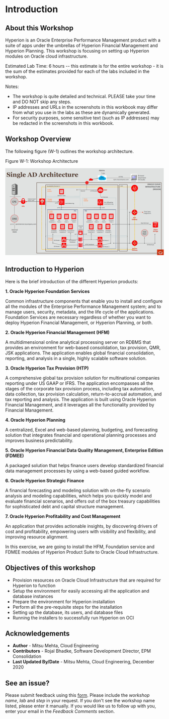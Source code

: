 # Introduction

## About this Workshop

Hyperion is an Oracle Enterprise Performance Management product with a suite of apps under the umbrellas of Hyperion Financial Management and Hyperion Planning. This workshop is focusing on setting up Hyperion modules on Oracle cloud infrastructure. 

Estimated Lab Time: 6 hours -- this estimate is for the entire workshop - it is the sum of the estimates provided for each of the labs included in the workshop.

Notes:

* The workshop is quite detailed and technical. PLEASE take your time and DO NOT skip any steps.
* IP addresses and URLs in the screenshots in this workbook may differ from what you use in the labs as these are dynamically generated.
* For security purposes, some sensitive text (such as IP addresses) may be redacted in the screenshots in this workbook.

## Workshop Overview

The following figure (W-1) outlines the workshop architecture. 

Figure W-1: Workshop Architecture

![](./images/W1.png "")

## Introduction to Hyperion

Here is the brief introduction of the different Hyperion products:

**1. Oracle Hyperion Foundation Services**

Common infrastructure components that enable you to install and configure all the modules of the Enterprise Performance Management system; and to manage users, security, metadata, and the life cycle of the applications. Foundation Services are necessary regardless of whether you want to deploy Hyperion Financial Management, or Hyperion Planning, or both.

**2. Oracle Hyperion Financial Management (HFM)**

A multidimensional online analytical processing server on RDBMS that provides an environment for web-based consolidation, tax provision, QMR, JSK applications. The application enables global financial consolidation, reporting, and analysis in a single, highly scalable software solution.

**3. Oracle Hyperion Tax Provision (HTP)**

A comprehensive global tax provision solution for multinational companies reporting under US GAAP or IFRS. The application encompasses all the stages of the corporate tax provision process, including tax automation, data collection, tax provision calculation, return-to-accrual automation, and tax reporting and analysis.
The application is built using Oracle Hyperion Financial Management, and it leverages all the functionality provided by Financial Management.

**4. Oracle Hyperion Planning**

A centralized, Excel and web-based planning, budgeting, and forecasting solution that integrates financial and operational planning processes and improves business predictability.

**5. Oracle Hyperion Financial Data Quality Management, Enterprise Edition (FDMEE)**

A packaged solution that helps finance users develop standardized financial data management processes by using a web-based guided workflow.

**6. Oracle Hyperion Strategic Finance**
     
A financial forecasting and modeling solution with on-the-fly scenario analysis and modeling capabilities, which helps you quickly model and evaluate financial scenarios, and offers out of the box treasury capabilities for sophisticated debt and capital structure management.

**7. Oracle Hyperion Profitability and Cost Management**

An application that provides actionable insights, by discovering drivers of cost and profitability, empowering users with visibility and flexibility, and improving resource alignment.

In this exercise, we are going to install the HFM, Foundation service and FDMEE modules of Hyperion Product Suite to Oracle Cloud Infrastructure.

## Objectives of this workshop 

* Provision resources on Oracle Cloud Infrastructure that are required for Hyperion to function
* Setup the environment for easily accessing all the application and database instances
* Prepare the environment for Hyperion installation
* Perform all the pre-requisite steps for the installation
* Setting up the database, its users, and database files
* Running the installers to successfully run Hyperion on OCI

## Acknowledgements
* **Author** - Mitsu Mehta, Cloud Engineering
* **Contributors** - Rojal Bhadke, Software Development Director, EPM Consolidation
* **Last Updated By/Date** - Mitsu Mehta, Cloud Engineering, December 2020

## See an issue?
Please submit feedback using this [form](https://apexapps.oracle.com/pls/apex/f?p=133:1:::::P1_FEEDBACK:1). Please include the *workshop name*, *lab* and *step* in your request.  If you don't see the workshop name listed, please enter it manually. If you would like us to follow up with you, enter your email in the *Feedback Comments* section.
